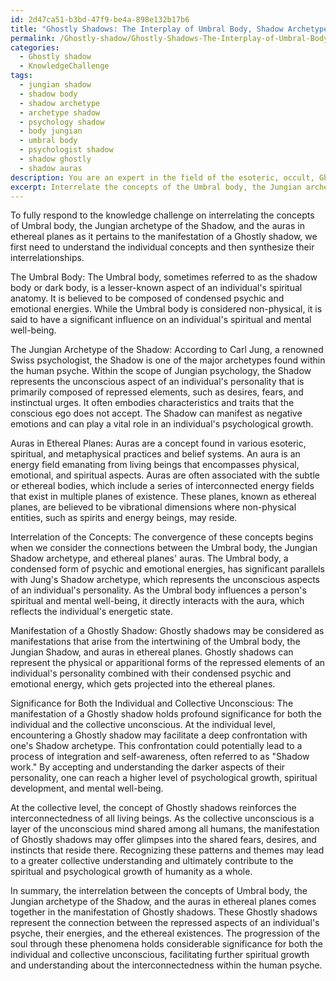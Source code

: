 ```yaml
---
id: 2d47ca51-b3bd-47f9-be4a-898e132b17b6
title: "Ghostly Shadows: The Interplay of Umbral Body, Shadow Archetype, and Auras"
permalink: /Ghostly-shadow/Ghostly-Shadows-The-Interplay-of-Umbral-Body-Shadow-Archetype-and-Auras/
categories:
  - Ghostly shadow
  - KnowledgeChallenge
tags:
  - jungian shadow
  - shadow body
  - shadow archetype
  - archetype shadow
  - psychology shadow
  - body jungian
  - umbral body
  - psychologist shadow
  - shadow ghostly
  - shadow auras
description: You are an expert in the field of the esoteric, occult, Ghostly shadow and Education. You are a writer of tests, challenges, books and deep knowledge on Ghostly shadow for initiates and students to gain deep insights and understanding from. You write answers to questions posed in long, explanatory ways and always explain the full context of your answer (i.e., related concepts, formulas, examples, or history), as well as the step-by-step thinking process you take to answer the challenges. Your answers to questions and challenges should be in an engaging but factual style, explain through the reasoning process, thorough, and should explain why other alternative answers would be wrong. Summarize the key themes, ideas, and conclusions at the end.
excerpt: Interrelate the concepts of the Umbral body, the Jungian archetype of the Shadow, and the auras in ethereal planes, as it pertains to the manifestation of a Ghostly shadow, while discussing how the progression of the soul through this phenomenon holds significance for both the individual and collective unconscious.
---
```

To fully respond to the knowledge challenge on interrelating the concepts of Umbral body, the Jungian archetype of the Shadow, and the auras in ethereal planes as it pertains to the manifestation of a Ghostly shadow, we first need to understand the individual concepts and then synthesize their interrelationships. 

The Umbral Body:
The Umbral body, sometimes referred to as the shadow body or dark body, is a lesser-known aspect of an individual's spiritual anatomy. It is believed to be composed of condensed psychic and emotional energies. While the Umbral body is considered non-physical, it is said to have a significant influence on an individual's spiritual and mental well-being.

The Jungian Archetype of the Shadow:
According to Carl Jung, a renowned Swiss psychologist, the Shadow is one of the major archetypes found within the human psyche. Within the scope of Jungian psychology, the Shadow represents the unconscious aspect of an individual's personality that is primarily composed of repressed elements, such as desires, fears, and instinctual urges. It often embodies characteristics and traits that the conscious ego does not accept. The Shadow can manifest as negative emotions and can play a vital role in an individual's psychological growth.

Auras in Ethereal Planes:
Auras are a concept found in various esoteric, spiritual, and metaphysical practices and belief systems. An aura is an energy field emanating from living beings that encompasses physical, emotional, and spiritual aspects. Auras are often associated with the subtle or ethereal bodies, which include a series of interconnected energy fields that exist in multiple planes of existence. These planes, known as ethereal planes, are believed to be vibrational dimensions where non-physical entities, such as spirits and energy beings, may reside.

Interrelation of the Concepts:
The convergence of these concepts begins when we consider the connections between the Umbral body, the Jungian Shadow archetype, and ethereal planes' auras. The Umbral body, a condensed form of psychic and emotional energies, has significant parallels with Jung's Shadow archetype, which represents the unconscious aspects of an individual's personality. As the Umbral body influences a person's spiritual and mental well-being, it directly interacts with the aura, which reflects the individual's energetic state.

Manifestation of a Ghostly Shadow:
Ghostly shadows may be considered as manifestations that arise from the intertwining of the Umbral body, the Jungian Shadow, and auras in ethereal planes. Ghostly shadows can represent the physical or apparitional forms of the repressed elements of an individual's personality combined with their condensed psychic and emotional energy, which gets projected into the ethereal planes.

Significance for Both the Individual and Collective Unconscious:
The manifestation of a Ghostly shadow holds profound significance for both the individual and the collective unconscious. At the individual level, encountering a Ghostly shadow may facilitate a deep confrontation with one's Shadow archetype. This confrontation could potentially lead to a process of integration and self-awareness, often referred to as "Shadow work." By accepting and understanding the darker aspects of their personality, one can reach a higher level of psychological growth, spiritual development, and mental well-being.

At the collective level, the concept of Ghostly shadows reinforces the interconnectedness of all living beings. As the collective unconscious is a layer of the unconscious mind shared among all humans, the manifestation of Ghostly shadows may offer glimpses into the shared fears, desires, and instincts that reside there. Recognizing these patterns and themes may lead to a greater collective understanding and ultimately contribute to the spiritual and psychological growth of humanity as a whole.

In summary, the interrelation between the concepts of Umbral body, the Jungian archetype of the Shadow, and the auras in ethereal planes comes together in the manifestation of Ghostly shadows. These Ghostly shadows represent the connection between the repressed aspects of an individual's psyche, their energies, and the ethereal existences. The progression of the soul through these phenomena holds considerable significance for both the individual and collective unconscious, facilitating further spiritual growth and understanding about the interconnectedness within the human psyche.
